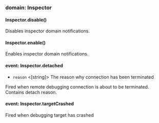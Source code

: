 
### domain: Inspector

#### Inspector.disable()

Disables inspector domain notifications.

#### Inspector.enable()

Enables inspector domain notifications.

#### event: Inspector.detached
- `reason` <[string]> The reason why connection has been terminated

Fired when remote debugging connection is about to be terminated. Contains detach reason.

#### event: Inspector.targetCrashed

Fired when debugging target has crashed